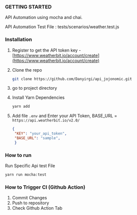 ### GETTING STARTED
API Automation using mocha and chai.

API Automation Test File : tests/scenarios/weather.test.js

### Installation
1. Register to get the API token key -  [https://www.weatherbit.io/account/create](https://www.weatherbit.io/account/create)
2. Clone the repo
   ```sh
   git clone https://github.com/Danyirgi/api_jojonomic.git
   ```
3. go to project directory

4. Install Yarn Dependencies
   ```sh
   yarn add
   ```
5. Add file `.env` and Enter your API Token, BASE_URL = `https://api.weatherbit.io/v2.0/`
   ```json
   {
    "KEY": "your_api_token",
    "BASE_URL": "sample",
    }
   ```

### How to run
Run Specific Api test File

  ```sh
  yarn run mocha:test
  ```


### How to Trigger CI (Github Action)
1. Commit Changes
2. Push to repository
3. Check Github Action Tab
